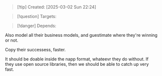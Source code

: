 
>[!tip] Created: [2025-03-02 Sun 22:24]

>[!question] Targets: 

>[!danger] Depends: 

Also model all their business models, and guestimate where they're winning or not.

Copy their successess, faster.

It should be doable inside the napp format, whateevr they do without.  If they use open source libraries, then we should be able to catch up very fast.